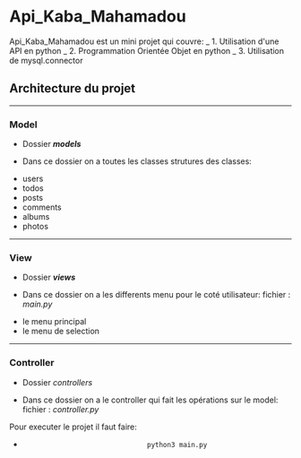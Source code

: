 # Api_Kaba_Mahamadou
Api_Kaba_Mahamadou est un mini projet qui couvre:
_    1. Utilisation d'une API en python
_    2. Programmation Orientée Objet en python
_    3. Utilisation de mysql.connector

## Architecture du projet
___
### Model
* Dossier __*models*__
-  Dans ce dossier on a toutes les classes strutures des classes:
  * users
  * todos
  * posts
  * comments
  * albums
  * photos


___
### View
* Dossier __*views*__
-  Dans ce dossier on a les differents menu pour le coté utilisateur:
  fichier : *main.py*
  * le menu principal
  * le menu de selection

___
### Controller
* Dossier *controllers*
-  Dans ce dossier on a le controller qui fait les opérations sur le model:
  fichier : *controller.py*


Pour executer le projet il faut faire:
-                                    python3 main.py
